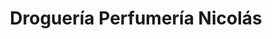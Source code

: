 ---
title: "Droguería Perfumería Nicolás"
url: /san-juan-del-puerto/drogueria-perfumeria-nicolas/
shop: farmacia
---